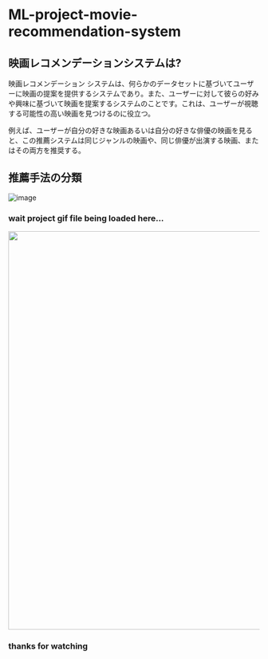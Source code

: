 # ML-project-movie-recommendation-system

## 映画レコメンデーションシステムは? ##
映画レコメンデーション システムは、何らかのデータセットに基づいてユーザーに映画の提案を提供するシステムであり。また、ユーザーに対して彼らの好みや興味に基づいて映画を提案するシステムのことです。これは、ユーザーが視聴する可能性の高い映画を見つけるのに役立つ。

例えば、ユーザーが自分の好きな映画あるいは自分の好きな俳優の映画を見ると、この推薦システムは同じジャンルの映画や、同じ俳優が出演する映画、またはその両方を推奨する。


## 推薦手法の分類 ##

![image](https://github.com/RUMONMD89/ML-project-movie-recommendation-system/assets/104481591/2121aa93-b915-453d-91f9-227389a2911f)

### wait project gif file being loaded here... ###
<img src="execution result .gif" width="800px">

### thanks for watching ###
